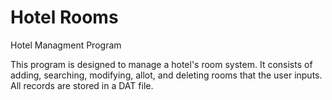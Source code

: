 # Hotel Rooms

Hotel Managment Program

This program is designed to manage a hotel's room system. It consists of adding, searching, modifying, allot, and deleting rooms that the user inputs.
All records are stored in a DAT file.
